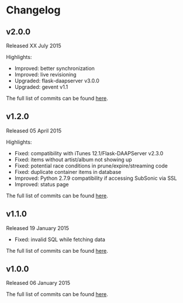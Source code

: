 # Changelog

## v2.0.0
Released XX July 2015

Highlights:
* Improved: better synchronization
* Improved: live revisioning
* Upgraded: flask-daapserver v3.0.0
* Upgraded: gevent v1.1

The full list of commits can be found [here](https://github.com/basilfx/flask-daapserver/compare/v1.2.0...v2.0.0).

## v1.2.0
Released 05 April 2015

Highlights:
* Fixed: compatibility with iTunes 12.1/Flask-DAAPServer v2.3.0
* Fixed: items without artist/album not showing up
* Fixed: potential race conditions in prune/expire/streaming code
* Fixed: duplicate container items in database
* Improved: Python 2.7.9 compatibility if accessing SubSonic via SSL
* Improved: status page

The full list of commits can be found [here](https://github.com/basilfx/flask-daapserver/compare/v1.1.0...v1.2.0).

## v1.1.0
Released 19 January 2015

* Fixed: invalid SQL while fetching data

The full list of commits can be found [here](https://github.com/basilfx/flask-daapserver/compare/v1.0.0...v1.1.0).

## v1.0.0
Released 06 January 2015

The full list of commits can be found [here](https://github.com/basilfx/flask-daapserver/compare/69dad8031f0b80675b4e37fabea3b2b0dc878278...v1.0.0).

